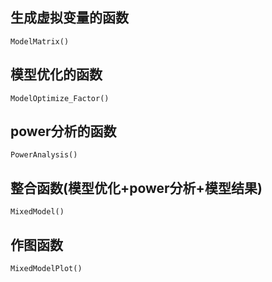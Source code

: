## 生成虚拟变量的函数
```
ModelMatrix()
```

## 模型优化的函数
```
ModelOptimize_Factor()
```

## power分析的函数
```
PowerAnalysis()
```

## 整合函数(模型优化+power分析+模型结果)
```
MixedModel()
```

## 作图函数
```
MixedModelPlot()
```

